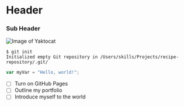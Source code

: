 # Header
### Sub Header

![Image of Yaktocat](https://octodex.github.com/images/yaktocat.png)

```
$ git init
Initialized empty Git repository in /Users/skills/Projects/recipe-repository/.git/
```

``` javascript
var myVar = "Hello, world!";
```
 
- [ ] Turn on GitHub Pages
- [ ] Outline my portfolio
- [ ] Introduce myself to the world
